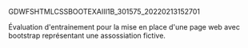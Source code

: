 GDWFSHTMLCSSBOOTEXAIII1B_301575_20220213152701

Évaluation d'entrainement pour la mise en place d'une page web avec bootstrap représentant une assossiation fictive.
